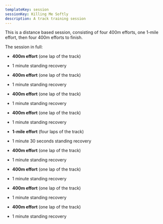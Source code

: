 ```yaml
---
templateKey: session
sessionKey: Killing Me Softly
description: A track training session
---
```

This is a distance based session, consisting of four 400m efforts,
one 1-mile effort, then four 400m efforts to finish.

The session in full:

* **400m effort** (one lap of the track)
* 1 minute standing recovery
* **400m effort** (one lap of the track)
* 1 minute standing recovery
* **400m effort** (one lap of the track)
* 1 minute standing recovery
* **400m effort** (one lap of the track)
* 1 minute standing recovery

* **1-mile effort** (four laps of the track)
* 1 minute 30 seconds standing recovery

* **400m effort** (one lap of the track)
* 1 minute standing recovery
* **400m effort** (one lap of the track)
* 1 minute standing recovery
* **400m effort** (one lap of the track)
* 1 minute standing recovery
* **400m effort** (one lap of the track)
* 1 minute standing recovery
